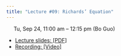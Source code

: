 ```yaml
---
title: "Lecture #09: Richards’ Equation"
---
```


&nbsp;&nbsp;&nbsp;&nbsp;&nbsp;Tu, Sep 24, 11:00 am – 12:15 pm (Bo Guo)

- [Lecture slides: [PDF]](../assets/lecture_slides/Lecture_9_(9-24-2024).pdf)
- [Recording: [Video]]()
